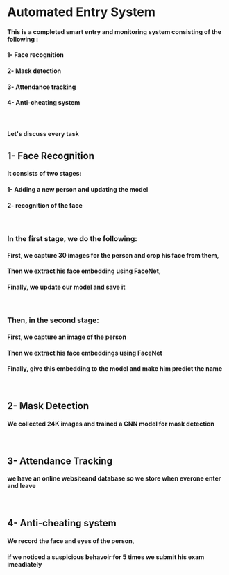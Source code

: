 # Automated Entry System
####  
#### This is a completed smart entry and monitoring system consisting of the following :
#### 1- Face recognition
#### 2- Mask detection
#### 3- Attendance tracking
#### 4- Anti-cheating system
<br>  

#### Let's discuss every task
####
## 1- Face Recognition
#### It consists of two stages:
####   1- Adding a new person and updating the model
####   2- recognition of the face   
<br>  

### In the first stage, we do the following:
#### First, we capture 30 images for the person and crop his face from them,
#### Then we extract his face embedding using FaceNet,
#### Finally, we update our model and save it   
<br>  

### Then, in the second stage:
#### First, we capture an image of the person
#### Then we extract his face embeddings using FaceNet
#### Finally, give this embedding to the model and make him predict the name
<br>  

## 2- Mask Detection
#### We collected 24K images and trained a CNN model for mask detection   
<br>  

## 3- Attendance Tracking
#### we have an online websiteand database so we store when everone enter and leave   
<br>  

## 4- Anti-cheating system
#### We record the face and eyes of the person,
#### if we noticed a suspicious behavoir for 5 times we submit his exam imeadiately   

